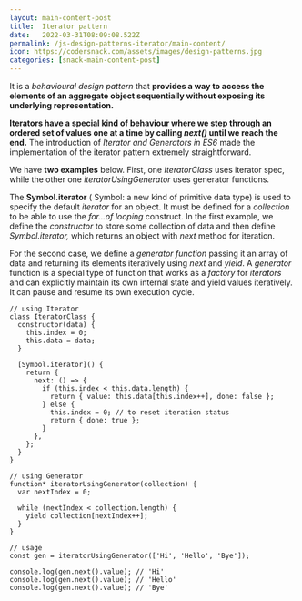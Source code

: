 ```yaml
---
layout: main-content-post
title:  Iterator pattern
date:   2022-03-31T08:09:08.522Z
permalink: /js-design-patterns-iterator/main-content/
icon: https://codersnack.com/assets/images/design-patterns.jpg
categories: [snack-main-content-post]
---
```


It is a *behavioural design pattern* that **provides a way to access the elements of an aggregate object sequentially without exposing its underlying representation.**

**Iterators have a special kind of behaviour where we step through an ordered set of values one at a time by calling *next()* until we reach the end.** The introduction of *Iterator and Generators in ES6* made the implementation of the iterator pattern extremely straightforward.

We have **two examples** below. First, one *IteratorClass* uses iterator spec, while the other one *iteratorUsingGenerator* uses generator functions.

The **Symbol.iterator** ( Symbol: a new kind of primitive data type) is used to specify the default *iterator* for an object. It must be defined for a *collection* to be able to use the *for...of looping* construct. In the first example, we define the *constructor* to store some collection of data and then define *Symbol.iterator,* which returns an object with *next* method for iteration.

For the second case, we define a *generator function* passing it an array of data and returning its elements iteratively using *next* and *yield*. A *generator* function is a special type of function that works as a *factory* for *iterators* and can explicitly maintain its own internal state and yield values iteratively. It can pause and resume its own execution cycle.

```
// using Iterator
class IteratorClass {
  constructor(data) {
    this.index = 0;
    this.data = data;
  }

  [Symbol.iterator]() {
    return {
      next: () => {
        if (this.index < this.data.length) {
          return { value: this.data[this.index++], done: false };
        } else {
          this.index = 0; // to reset iteration status
          return { done: true };
        }
      },
    };
  }
}

// using Generator
function* iteratorUsingGenerator(collection) {
  var nextIndex = 0;

  while (nextIndex < collection.length) {
    yield collection[nextIndex++];
  }
}

// usage
const gen = iteratorUsingGenerator(['Hi', 'Hello', 'Bye']);

console.log(gen.next().value); // 'Hi'
console.log(gen.next().value); // 'Hello'
console.log(gen.next().value); // 'Bye'

```